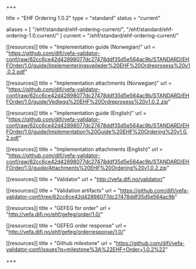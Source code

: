 +++

title = "EHF Ordering 1.0.2"
type = "standard"
status = "current"

aliases = [ "/ehf/standard/ehf-ordering-current/", "/ehf/standard/ehf-ordering-1.0.current/" ]
current = "/ehf/standard/ehf-ordering-current/"

[[resources]]
title = "Implementation guide (Norwegian)"
url = "https://github.com/difi/vefa-validator-conf/raw/62cc6ce42d42898077dc27478ddf35d5e564ac9b/STANDARD/EHFOrder/1.0/guide/Implementeringsveileder%20EHF%20Ordreprosess%20v1.0.2.pdf"

[[resources]]
title = "Implementation attachments (Norwegian)"
url = "https://github.com/difi/vefa-validator-conf/raw/62cc6ce42d42898077dc27478ddf35d5e564ac9b/STANDARD/EHFOrder/1.0/guide/Vedlegg%20EHF%20Ordreprosess%20v1.0.2.zip"

[[resources]]
title = "Implementation guide (English)"
url = "https://github.com/difi/vefa-validator-conf/raw/62cc6ce42d42898077dc27478ddf35d5e564ac9b/STANDARD/EHFOrder/1.0/guide/Implementation%20Guide%20EHF%20Ordering%20v1.0.2.pdf"

[[resources]]
title = "Implementation attachments (English)"
url = "https://github.com/difi/vefa-validator-conf/raw/62cc6ce42d42898077dc27478ddf35d5e564ac9b/STANDARD/EHFOrder/1.0/guide/Attachments%20EHF%20Ordering%20v1.0.2.zip"

[[resources]]
title = "Validator"
url = "http://vefa.difi.no/validator/"

[[resources]]
title = "Validation artifacts"
url = "https://github.com/difi/vefa-validator-conf/tree/62cc6ce42d42898077dc27478ddf35d5e564ac9b"

[[resources]]
title = "GEFEG for order"
url = "http://vefa.difi.no/ehf/gefeg/order/1.0/"

[[resources]]
title = "GEFEG order response"
url = "http://vefa.difi.no/ehf/gefeg/orderresponse/1.0/"

[[resources]]
title = "Github milestone"
url = "https://github.com/difi/vefa-validator-conf/issues?q=milestone%3A%22EHF+Order+1.0.2%22"

+++